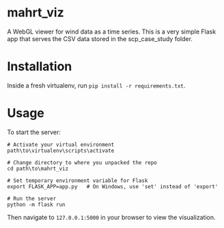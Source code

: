 # mahrt_viz
A WebGL viewer for wind data as a time series. This is a very simple Flask app that serves the CSV data stored in the scp_case_study folder.

# Installation
Inside a fresh virtualenv, run `pip install -r requirements.txt`.

# Usage
To start the server:
```
# Activate your virtual environment
path\to\virtualenv\scripts\activate

# Change directory to where you unpacked the repo
cd path\to\mahrt_viz

# Set temporary environment variable for Flask
export FLASK_APP=app.py   # On Windows, use 'set' instead of 'export'

# Run the server
python -m flask run
```

Then navigate to `127.0.0.1:5000` in your browser to view the visualization.
